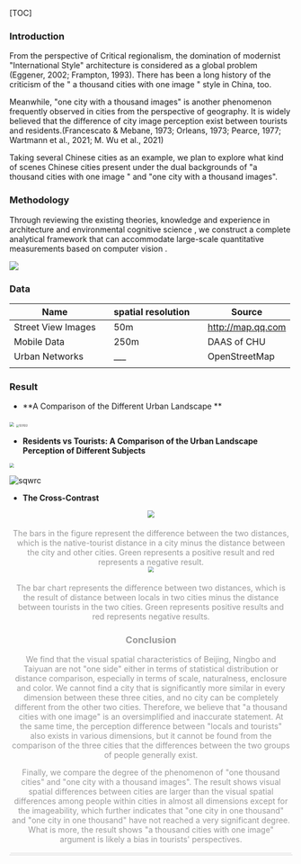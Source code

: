 [TOC]



### Introduction

From the perspective of Critical regionalism, the domination of modernist "International Style" architecture is considered as a global problem (Eggener, 2002; Frampton, 1993).  There has been a long history of the criticism of the " a thousand cities with one image " style in China, too.

Meanwhile, "one city with a thousand images" is another phenomenon  frequently observed in  cities  from the perspective of geography. It is widely believed that the difference of city image perception exist between tourists and residents.(Francescato & Mebane, 1973; Orleans, 1973; Pearce, 1977; Wartmann et al., 2021; M. Wu et al., 2021) 

Taking several Chinese cities as an example, we plan to explore what kind of scenes Chinese cities present under the dual backgrounds of "a thousand cities with one image " and "one city with a thousand images".

### Methodology

Through reviewing the existing theories, knowledge and experience in architecture and environmental cognitive science , we  construct a complete analytical framework that can accommodate large-scale quantitative measurements based on computer vision .

![](https://fsk-tuchaung.oss-accelerate.aliyuncs.com/img/捕获12312.JPG)

### Data

| Name               |      | spatial resolution |      | Source            |
| ------------------ | ---- | ------------------ | ---- | ----------------- |
| Street View Images |      | 50m                |      | http://map.qq.com |
| Mobile Data        |      | 250m               |      | DAAS of CHU       |
| Urban Networks     |      | ___                |      | OpenStreetMap     |
|                    |      |                    |      |                   |

### Result 

* **A Comparison of the Different Urban Landscape **

<img src="https://fsk-tuchaung.oss-accelerate.aliyuncs.com/img/3123.png" style="zoom:50%;" />



<img src="https://fsk-tuchaung.oss-accelerate.aliyuncs.com/img/123122.png" alt="123122" style="zoom: 33%;" />




* **Residents vs Tourists: A Comparison of the Urban Landscape Perception of Different  Subjects**

<img src="https://fsk-tuchaung.oss-accelerate.aliyuncs.com/img/131qwe.png" style="zoom:50%;" />

![sqwrc](https://fsk-tuchaung.oss-accelerate.aliyuncs.com/img/sqwrc.png)



* **The Cross-Contrast**

<center class="half">
    <img src="https://fsk-tuchaung.oss-accelerate.aliyuncs.com/img/qww.png" 
          style="zoom:80%;" />
            <br>
    <br>
    <div style="color:orange; border-bottom: 1px solid #d9d9d9;
    display: inline-block;
    color: #999;
    padding: 2px;">
      The bars in the figure represent the difference between the two distances, which is the native-tourist distance in a city minus the distance between the city and other cities. Green represents a positive result and red represents a negative result.


<center class="half">

<center class="half">
    <img src="https://fsk-tuchaung.oss-accelerate.aliyuncs.com/img/qw23.png" 
          style="zoom:60%;" />
            <br>
    <br>
    <div style="color:orange; border-bottom: 1px solid #d9d9d9;
    display: inline-block;
    color: #999;
    padding: 2px;">
      The bar chart represents the difference between two distances, which is the result of distance between locals in two cities minus the distance between tourists in the two cities. Green represents positive results and red represents negative results.


### Conclusion

We find that the visual spatial characteristics of Beijing, Ningbo and Taiyuan are not "one side" either in terms of statistical distribution or distance comparison, especially in terms of scale, naturalness, enclosure and color. We cannot find a city that is significantly more similar in every dimension between these three cities, and no city can be completely different from the other two cities. Therefore, we believe that "a thousand cities with one image" is an oversimplified and inaccurate statement.  At the same time, the perception difference between "locals and tourists" also exists in various dimensions, but it cannot be found from the comparison of the three cities that the differences between the two groups of people generally exist. 

Finally, we compare the degree of the phenomenon of "one thousand cities" and "one city with a thousand images". The result shows  visual spatial differences between cities are larger than the visual spatial differences  among people within cities in almost all dimensions except for the imageability, which further indicates that "one city in one thousand" and "one city in one thousand" have not reached a very significant degree. What is more, the result shows "a thousand cities with one image" argument is likely a bias in tourists' perspectives.



